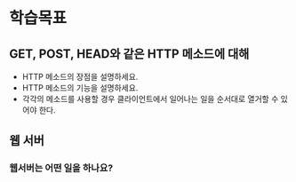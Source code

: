 # 학습목표
## GET, POST, HEAD와 같은 HTTP 메소드에 대해
* HTTP 메소드의 장점을 설명하세요.
* HTTP 메소드의 기능을 설명하세요.
* 각각의 메소드를 사용할 경우 클라이언트에서 일어나는 일을 순서대로 열거할 수 있어야 한다.

## 웹 서버
### 웹서버는 어떤 일을 하나요?
